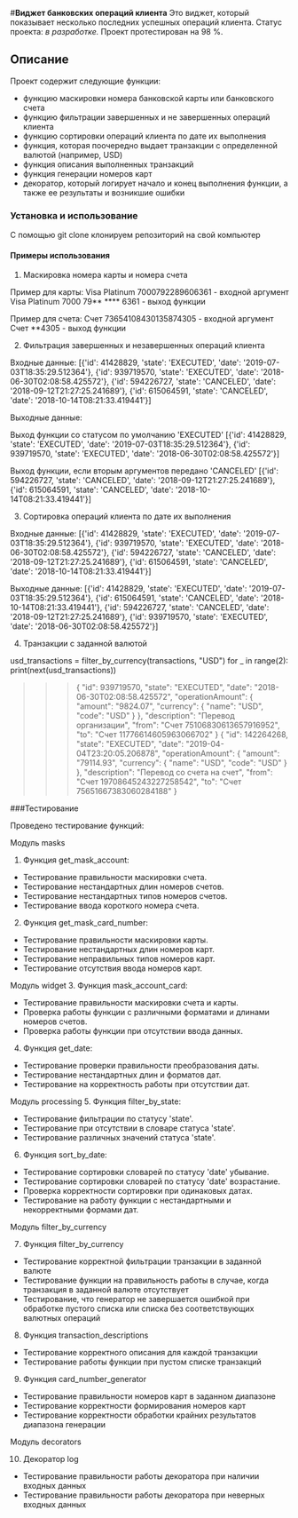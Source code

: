 #**Виджет банковских операций клиента**
Это виджет, который показывает несколько последних успешных операций клиента.
Статус проекта: *в разработке.*
Проект протестирован на 98 %.

## Описание
Проект содержит следующие функции:
- функцию маскировки номера банковской карты или банковского счета
- функцию фильтрации завершенных и не завершенных операций клиента
- функцию сортировки операций клиента по дате их выполнения
- функция, которая поочередно выдает транзакции с определенной валютой (например, USD)
- функция описания выполненных транзакций
- функция генерации номеров карт
- декоратор, который логирует начало и конец выполнения функции, а также ее результаты и возникшие ошибки

### Установка и использование
С помощью git clone клонируем репозиторий на свой компьютер

#### Примеры использования
1. Маскировка номера карты и номера счета

Пример для карты:
    Visa Platinum 7000792289606361 - входной аргумент
    Visa Platinum 7000 79** **** 6361 - выход функции

Пример для счета:
    Счет 73654108430135874305 - входной аргумент
    Счет **4305 - выход функции

2. Фильтрация завершенных и незавершенных операций клиента
    
Входные данные:
   [{'id': 41428829, 'state': 'EXECUTED', 'date': '2019-07-03T18:35:29.512364'},
   {'id': 939719570, 'state': 'EXECUTED', 'date': '2018-06-30T02:08:58.425572'}, 
   {'id': 594226727, 'state': 'CANCELED', 'date': '2018-09-12T21:27:25.241689'},
   {'id': 615064591, 'state': 'CANCELED', 'date': '2018-10-14T08:21:33.419441'}]

Выходные данные:

Выход функции со статусом по умолчанию 'EXECUTED'
    [{'id': 41428829, 'state': 'EXECUTED', 'date': '2019-07-03T18:35:29.512364'},
    {'id': 939719570, 'state': 'EXECUTED', 'date': '2018-06-30T02:08:58.425572'}]

Выход функции, если вторым аргументов передано 'CANCELED'
    [{'id': 594226727, 'state': 'CANCELED', 'date': '2018-09-12T21:27:25.241689'},
    {'id': 615064591, 'state': 'CANCELED', 'date': '2018-10-14T08:21:33.419441'}]

3. Сортировка операций клиента по дате их выполнения

Входные данные:
   [{'id': 41428829, 'state': 'EXECUTED', 'date': '2019-07-03T18:35:29.512364'},
   {'id': 939719570, 'state': 'EXECUTED', 'date': '2018-06-30T02:08:58.425572'}, 
   {'id': 594226727, 'state': 'CANCELED', 'date': '2018-09-12T21:27:25.241689'},
   {'id': 615064591, 'state': 'CANCELED', 'date': '2018-10-14T08:21:33.419441'}]

Выходные данные:
   [{'id': 41428829, 'state': 'EXECUTED', 'date': '2019-07-03T18:35:29.512364'},
   {'id': 615064591, 'state': 'CANCELED', 'date': '2018-10-14T08:21:33.419441'}, 
   {'id': 594226727, 'state': 'CANCELED', 'date': '2018-09-12T21:27:25.241689'},
   {'id': 939719570, 'state': 'EXECUTED', 'date': '2018-06-30T02:08:58.425572'}]

4. Транзакции с заданной валютой

usd_transactions = filter_by_currency(transactions, "USD")
for _ in range(2):
    print(next(usd_transactions))

>>> {
          "id": 939719570,
          "state": "EXECUTED",
          "date": "2018-06-30T02:08:58.425572",
          "operationAmount": {
              "amount": "9824.07",
              "currency": {
                  "name": "USD",
                  "code": "USD"
              }
          },
          "description": "Перевод организации",
          "from": "Счет 75106830613657916952",
          "to": "Счет 11776614605963066702"
      }
      {
              "id": 142264268,
              "state": "EXECUTED",
              "date": "2019-04-04T23:20:05.206878",
              "operationAmount": {
                  "amount": "79114.93",
                  "currency": {
                      "name": "USD",
                      "code": "USD"
                  }
              },
              "description": "Перевод со счета на счет",
              "from": "Счет 19708645243227258542",
              "to": "Счет 75651667383060284188"
       }


###Тестирование

Проведено тестирование функций:

Модуль masks
1. Функция get_mask_account:
- Тестирование правильности маскировки счета.
- Тестирование нестандартных длин номеров счетов.
- Тестирование нестандартных типов номеров счетов.
- Тестирование ввода короткого номера счета.

2. Функция get_mask_card_number:
- Тестирование правильности маскировки карты.
- Тестирование нестандартных длин номеров карт.
- Тестирование неправильных типов номеров карт.
- Тестирование отсутствия ввода номеров карт.

Модуль widget
3. Функция mask_account_card:
- Тестирование правильности маскировки счета и карты.
- Проверка работы функции с различными форматами и длинами 
номеров счетов.
- Проверка работы функции при отсутствии ввода данных.

4. Функция get_date:
- Тестирование проверки правильности преобразования даты.
- Тестирование нестандартных длин и форматов дат.
- Тестирование на корректность работы при отсутствии дат.

Модуль processing
5. Функция filter_by_state:
- Тестирование фильтрации по статусу 'state'.
- Тестирование при отсутствии в словаре статуса 'state'.
- Тестирование различных значений статуса 'state'.

6. Функция sort_by_date:
- Тестирование сортировки словарей по статусу 'date' убывание.
- Тестирование сортировки словарей по статусу 'date' возрастание.
- Проверка корректности сортировки при одинаковых датах.
- Тестирование на работу функции с нестандартными и некорректными 
формами дат.

Модуль filter_by_currency

7. Функция filter_by_currency
- Тестирование корректной фильтрации транзакции в заданной валюте
- Тестирование функции на правильность работы в случае, когда транзакция в заданной валюте отсутствует
- Тестирование, что генератор не завершается ошибкой при обработке пустого списка или списка без
  соответствующих валютных операций

8. Функция transaction_descriptions
- Тестирование корректного описания для каждой транзакции
- Тестирование работы функции при пустом списке транзакций

9. Функция card_number_generator
- Тестирование правильности номеров карт в заданном диапазоне
- Тестирование корректности формирования номеров карт
- Тестирование корректности обработки крайних результатов диапазона генерации

Модуль decorators

10. Декоратор log
- Тестирование правильности работы декоратора при наличии входных данных
- Тестирование правильности работы декоратора при неверных входных данных



